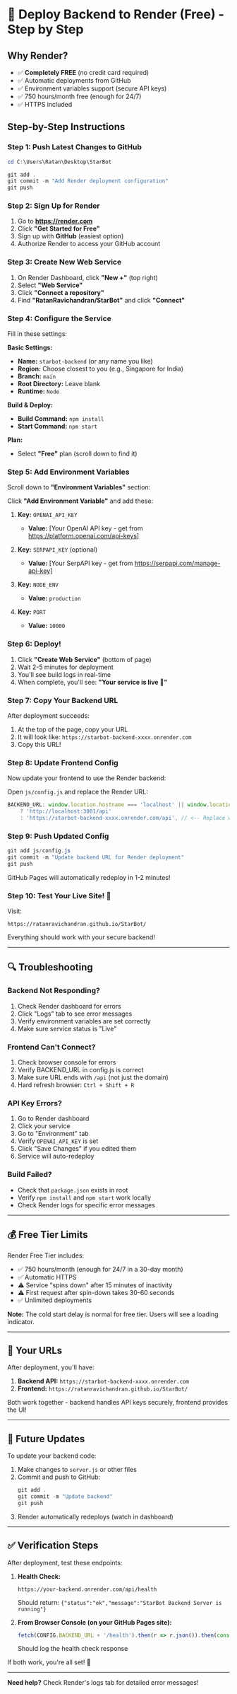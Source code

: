 # 🚀 Deploy Backend to Render (Free) - Step by Step

## Why Render?
- ✅ **Completely FREE** (no credit card required)
- ✅ Automatic deployments from GitHub
- ✅ Environment variables support (secure API keys)
- ✅ 750 hours/month free (enough for 24/7)
- ✅ HTTPS included

## Step-by-Step Instructions

### Step 1: Push Latest Changes to GitHub

```powershell
cd C:\Users\Ratan\Desktop\StarBot

git add .
git commit -m "Add Render deployment configuration"
git push
```

### Step 2: Sign Up for Render

1. Go to **https://render.com**
2. Click **"Get Started for Free"**
3. Sign up with **GitHub** (easiest option)
4. Authorize Render to access your GitHub account

### Step 3: Create New Web Service

1. On Render Dashboard, click **"New +"** (top right)
2. Select **"Web Service"**
3. Click **"Connect a repository"**
4. Find **"RatanRavichandran/StarBot"** and click **"Connect"**

### Step 4: Configure the Service

Fill in these settings:

**Basic Settings:**
- **Name:** `starbot-backend` (or any name you like)
- **Region:** Choose closest to you (e.g., Singapore for India)
- **Branch:** `main`
- **Root Directory:** Leave blank
- **Runtime:** `Node`

**Build & Deploy:**
- **Build Command:** `npm install`
- **Start Command:** `npm start`

**Plan:**
- Select **"Free"** plan (scroll down to find it)

### Step 5: Add Environment Variables

Scroll down to **"Environment Variables"** section:

Click **"Add Environment Variable"** and add these:

1. **Key:** `OPENAI_API_KEY`
   - **Value:** [Your OpenAI API key - get from https://platform.openai.com/api-keys]

2. **Key:** `SERPAPI_KEY` (optional)
   - **Value:** [Your SerpAPI key - get from https://serpapi.com/manage-api-key]

3. **Key:** `NODE_ENV`
   - **Value:** `production`

4. **Key:** `PORT`
   - **Value:** `10000`

### Step 6: Deploy!

1. Click **"Create Web Service"** (bottom of page)
2. Wait 2-5 minutes for deployment
3. You'll see build logs in real-time
4. When complete, you'll see: **"Your service is live 🎉"**

### Step 7: Copy Your Backend URL

After deployment succeeds:

1. At the top of the page, copy your URL
2. It will look like: `https://starbot-backend-xxxx.onrender.com`
3. Copy this URL!

### Step 8: Update Frontend Config

Now update your frontend to use the Render backend:

Open `js/config.js` and replace the Render URL:

```javascript
BACKEND_URL: window.location.hostname === 'localhost' || window.location.hostname === '127.0.0.1' 
    ? 'http://localhost:3001/api' 
    : 'https://starbot-backend-xxxx.onrender.com/api', // <-- Replace with YOUR URL
```

### Step 9: Push Updated Config

```powershell
git add js/config.js
git commit -m "Update backend URL for Render deployment"
git push
```

GitHub Pages will automatically redeploy in 1-2 minutes!

### Step 10: Test Your Live Site! 🎉

Visit:
```
https://ratanravichandran.github.io/StarBot/
```

Everything should work with your secure backend!

---

## 🔍 Troubleshooting

### Backend Not Responding?
1. Check Render dashboard for errors
2. Click "Logs" tab to see error messages
3. Verify environment variables are set correctly
4. Make sure service status is "Live"

### Frontend Can't Connect?
1. Check browser console for errors
2. Verify BACKEND_URL in config.js is correct
3. Make sure URL ends with `/api` (not just the domain)
4. Hard refresh browser: `Ctrl + Shift + R`

### API Key Errors?
1. Go to Render dashboard
2. Click your service
3. Go to "Environment" tab
4. Verify `OPENAI_API_KEY` is set
5. Click "Save Changes" if you edited them
6. Service will auto-redeploy

### Build Failed?
- Check that `package.json` exists in root
- Verify `npm install` and `npm start` work locally
- Check Render logs for specific error messages

---

## 💰 Free Tier Limits

Render Free Tier includes:
- ✅ 750 hours/month (enough for 24/7 in a 30-day month)
- ✅ Automatic HTTPS
- ⚠️ Service "spins down" after 15 minutes of inactivity
- ⚠️ First request after spin-down takes 30-60 seconds
- ✅ Unlimited deployments

**Note:** The cold start delay is normal for free tier. Users will see a loading indicator.

---

## 🚀 Your URLs

After deployment, you'll have:

1. **Backend API:** `https://starbot-backend-xxxx.onrender.com`
2. **Frontend:** `https://ratanravichandran.github.io/StarBot/`

Both work together - backend handles API keys securely, frontend provides the UI!

---

## 📝 Future Updates

To update your backend code:

1. Make changes to `server.js` or other files
2. Commit and push to GitHub:
   ```powershell
   git add .
   git commit -m "Update backend"
   git push
   ```
3. Render automatically redeploys (watch in dashboard)

---

## ✅ Verification Steps

After deployment, test these endpoints:

1. **Health Check:**
   ```
   https://your-backend.onrender.com/api/health
   ```
   Should return: `{"status":"ok","message":"StarBot Backend Server is running"}`

2. **From Browser Console (on your GitHub Pages site):**
   ```javascript
   fetch(CONFIG.BACKEND_URL + '/health').then(r => r.json()).then(console.log)
   ```
   Should log the health check response

If both work, you're all set! 🎉

---

**Need help?** Check Render's logs tab for detailed error messages!
